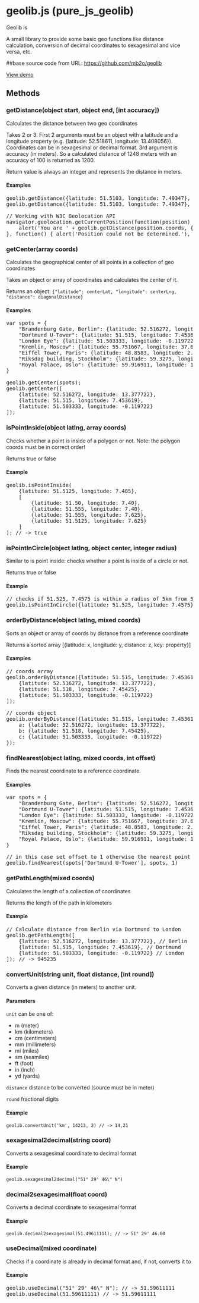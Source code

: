 # geolib.js (pure_js_geolib)

Geolib is

A small library to provide some basic geo functions like distance calculation, conversion of decimal coordinates to sexagesimal and vice versa, etc.


##base source code from URL:
https://github.com/mb2o/geolib


[View demo](http://www.manuel-bieh.de/publikationen/scripts/geolib/demo.html)

## Methods

### getDistance(object start, object end, [int accuracy])

Calculates the distance between two geo coordinates

Takes 2 or 3. First 2 arguments must be an object with a latitude and a longitude property (e.g. {latitude: 52.518611, longitude: 13.408056}). Coordinates can be in sexagesimal or decimal format. 3rd argument is accuracy (in meters). So a calculated distance of 1248 meters with an accuracy of 100 is returned as 1200.

Return value is always an integer and represents the distance in meters.

#### Examples

<pre>geolib.getDistance({latitude: 51.5103, longitude: 7.49347}, {latitude: "51° 31' N", longitude: 7° 28' E});
geolib.getDistance({latitude: 51.5103, longitude: 7.49347}, {latitude: "51° 31' N", longitude: "7° 28' E"});

// Working with W3C Geolocation API
navigator.geolocation.getCurrentPosition(function(position) {
	alert('You are ' + geolib.getDistance(position.coords, {latitude: 51.525, longitude: 7.4575}) + ' meters away from 51.525, 7.4575');
}, function() { alert('Position could not be determined.'), {enableHighAccuracy: true});
</pre>

### getCenter(array coords)

Calculates the geographical center of all points in a collection of geo coordinates

Takes an object or array of coordinates and calculates the center of it.

Returns an object: `{"latitude": centerLat, "longitude": centerLng, "distance": diagonalDistance}`

#### Examples

<pre>var spots = {
	"Brandenburg Gate, Berlin": {latitude: 52.516272, longitude: 13.377722},
	"Dortmund U-Tower": {latitude: 51.515, longitude: 7.453619},
	"London Eye": {latitude: 51.503333, longitude: -0.119722},
	"Kremlin, Moscow": {latitude: 55.751667, longitude: 37.617778},
	"Eiffel Tower, Paris": {latitude: 48.8583, longitude: 2.2945},
	"Riksdag building, Stockholm": {latitude: 59.3275, longitude: 18.0675},
	"Royal Palace, Oslo": {latitude: 59.916911, longitude: 10.727567}
}

geolib.getCenter(spots);
geolib.getCenter([
	{latitude: 52.516272, longitude: 13.377722}, 
	{latitude: 51.515, longitude: 7.453619}, 
	{latitude: 51.503333, longitude: -0.119722}
]);
</pre>

### isPointInside(object latlng, array coords)

Checks whether a point is inside of a polygon or not. 
Note: the polygon coords must be in correct order!

Returns true or false

#### Example
<pre>
geolib.isPointInside(
	{latitude: 51.5125, longitude: 7.485}, 
	[
		{latitude: 51.50, longitude: 7.40},
		{latitude: 51.555, longitude: 7.40},
		{latitude: 51.555, longitude: 7.625},
		{latitude: 51.5125, longitude: 7.625}
	]
); // -> true</pre>

### isPointInCircle(object latlng, object center, integer radius)

Similar to is point inside: checks whether a point is inside of a circle or not. 

Returns true or false

#### Example

<pre>// checks if 51.525, 7.4575 is within a radius of 5km from 51.5175, 7.4678
geolib.isPointInCircle({latitude: 51.525, longitude: 7.4575}, {latitude: 51.5175, longitude: 7.4678}, 5000);</pre>

### orderByDistance(object latlng, mixed coords)

Sorts an object or array of coords by distance from a reference coordinate

Returns a sorted array [{latitude: x, longitude: y, distance: z, key: property}]

#### Examples

<pre>
// coords array
geolib.orderByDistance({latitude: 51.515, longitude: 7.453619}, [
	{latitude: 52.516272, longitude: 13.377722}, 
	{latitude: 51.518, longitude: 7.45425}, 
	{latitude: 51.503333, longitude: -0.119722}
]);

// coords object
geolib.orderByDistance({latitude: 51.515, longitude: 7.453619}, {
	a: {latitude: 52.516272, longitude: 13.377722}, 
	b: {latitude: 51.518, longitude: 7.45425}, 
	c: {latitude: 51.503333, longitude: -0.119722}
});
</pre>

### findNearest(object latlng, mixed coords, int offset)

Finds the nearest coordinate to a reference coordinate.

#### Examples

<pre>var spots = {
	"Brandenburg Gate, Berlin": {latitude: 52.516272, longitude: 13.377722},
	"Dortmund U-Tower": {latitude: 51.515, longitude: 7.453619},
	"London Eye": {latitude: 51.503333, longitude: -0.119722},
	"Kremlin, Moscow": {latitude: 55.751667, longitude: 37.617778},
	"Eiffel Tower, Paris": {latitude: 48.8583, longitude: 2.2945},
	"Riksdag building, Stockholm": {latitude: 59.3275, longitude: 18.0675},
	"Royal Palace, Oslo": {latitude: 59.916911, longitude: 10.727567}
}

// in this case set offset to 1 otherwise the nearest point will always be your reference point
geolib.findNearest(spots['Dortmund U-Tower'], spots, 1) 
</pre>

### getPathLength(mixed coords)

Calculates the length of a collection of coordinates

Returns the length of the path in kilometers

#### Example

<pre>
// Calculate distance from Berlin via Dortmund to London
geolib.getPathLength([
	{latitude: 52.516272, longitude: 13.377722}, // Berlin
	{latitude: 51.515, longitude: 7.453619}, // Dortmund
	{latitude: 51.503333, longitude: -0.119722} // London
]); // -> 945235</pre>

### convertUnit(string unit, float distance, [int round])

Converts a given distance (in meters) to another unit.

#### Parameters

`unit` can be one of:

- m (meter)
- km (kilometers)
- cm (centimeters)
- mm (millimeters)
- mi (miles)
- sm (seamiles)
- ft (foot)
- in (inch)
- yd (yards)

`distance` distance to be converted (source must be in meter)

`round` fractional digits

#### Example

`geolib.convertUnit('km', 14213, 2) // -> 14,21`

### sexagesimal2decimal(string coord)

Converts a sexagesimal coordinate to decimal format

#### Example

`geolib.sexagesimal2decimal("51° 29' 46\" N")`

### decimal2sexagesimal(float coord)

Converts a decimal coordinate to sexagesimal format


#### Example

`geolib.decimal2sexagesimal(51.49611111); // -> 51° 29' 46.00`


### useDecimal(mixed coordinate)

Checks if a coordinate is already in decimal format and, if not, converts it to

#### Example
<pre>geolib.useDecimal("51° 29' 46\" N"); // -> 51.59611111
geolib.useDecimal(51.59611111) // -> 51.59611111</pre>
